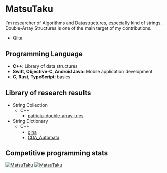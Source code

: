 MatsuTaku
=====
I'm researcher of Algorithms and Datastructures, especially kind of strings.
Double-Array Structures is one of the main target of my contributions.

- [Qiita](https://qiita.com/MatsuTaku)

Programming Language
-----
- **C++**: Library of data structures
- **Swift, Objective-C, Android Java**: Mobile application development
- **C, Rust, TypeScript**: basics

Library of research results
-----
- String Collection
  - C++ 
      - [patricia-double-array-tries](https://gitlab.com/MatsuTaku/patricia-double-array-tries)
- String Dictionary
  - C++ 
      - [glna](https://github.com/MatsuTaku/glna)
      - [CDA_Automata](https://github.com/MatsuTaku/CDA_Automata)

Competitive programming stats
-----
[![MatsuTaku](https://img.shields.io/endpoint?url=https%3A%2F%2Fatcoder-badges.now.sh%2Fapi%2Fatcoder%2Fjson%2FMatsuTaku&style=for-the-badge)](https://atcoder.jp/users/MatsuTaku)
[![MatsuTaku](https://img.shields.io/endpoint?url=https%3A%2F%2Fatcoder-badges.now.sh%2Fapi%2Fcodeforces%2Fjson%2FMatsuTaku&style=for-the-badge)](https://codeforces.com/profile/MatsuTaku)
